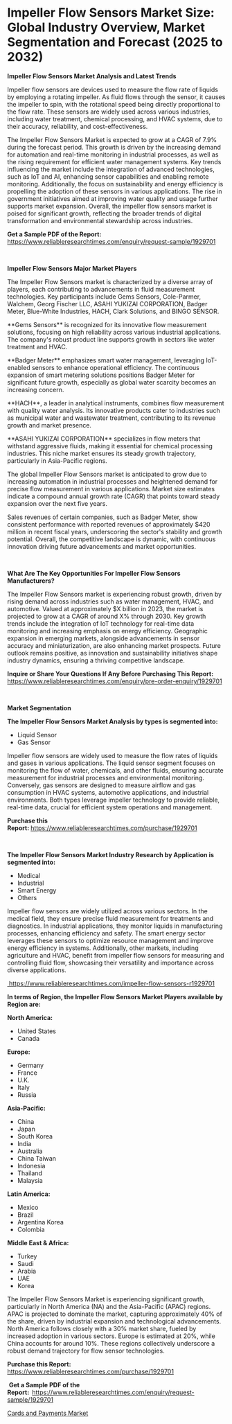 <p><h1>Impeller Flow Sensors Market Size: Global Industry Overview, Market Segmentation and Forecast (2025 to 2032)</h1></p><p><strong>Impeller Flow Sensors Market Analysis and Latest Trends</strong></p>
<p><p>Impeller flow sensors are devices used to measure the flow rate of liquids by employing a rotating impeller. As fluid flows through the sensor, it causes the impeller to spin, with the rotational speed being directly proportional to the flow rate. These sensors are widely used across various industries, including water treatment, chemical processing, and HVAC systems, due to their accuracy, reliability, and cost-effectiveness.</p><p>The Impeller Flow Sensors Market is expected to grow at a CAGR of 7.9% during the forecast period. This growth is driven by the increasing demand for automation and real-time monitoring in industrial processes, as well as the rising requirement for efficient water management systems. Key trends influencing the market include the integration of advanced technologies, such as IoT and AI, enhancing sensor capabilities and enabling remote monitoring. Additionally, the focus on sustainability and energy efficiency is propelling the adoption of these sensors in various applications. The rise in government initiatives aimed at improving water quality and usage further supports market expansion. Overall, the impeller flow sensors market is poised for significant growth, reflecting the broader trends of digital transformation and environmental stewardship across industries.</p></p>
<p><strong>Get a Sample PDF of the Report:&nbsp;</strong> <a href="https://www.reliableresearchtimes.com/enquiry/request-sample/1929701?utm_campaign=3315&utm_medium=2&utm_source=Github&utm_content=ia&utm_term=29032025&utm_id=impeller-flow-sensors">https://www.reliableresearchtimes.com/enquiry/request-sample/1929701</a></p>
<p>&nbsp;</p>
<p><strong>Impeller Flow Sensors Major Market Players</strong></p>
<p><p>The Impeller Flow Sensors market is characterized by a diverse array of players, each contributing to advancements in fluid measurement technologies. Key participants include Gems Sensors, Cole-Parmer, Walchem, Georg Fischer LLC, ASAHI YUKIZAI CORPORATION, Badger Meter, Blue-White Industries, HACH, Clark Solutions, and BINGO SENSOR.</p><p>**Gems Sensors** is recognized for its innovative flow measurement solutions, focusing on high reliability across various industrial applications. The company's robust product line supports growth in sectors like water treatment and HVAC. </p><p>**Badger Meter** emphasizes smart water management, leveraging IoT-enabled sensors to enhance operational efficiency. The continuous expansion of smart metering solutions positions Badger Meter for significant future growth, especially as global water scarcity becomes an increasing concern.</p><p>**HACH**, a leader in analytical instruments, combines flow measurement with quality water analysis. Its innovative products cater to industries such as municipal water and wastewater treatment, contributing to its revenue growth and market presence.</p><p>**ASAHI YUKIZAI CORPORATION** specializes in flow meters that withstand aggressive fluids, making it essential for chemical processing industries. This niche market ensures its steady growth trajectory, particularly in Asia-Pacific regions.</p><p>The global Impeller Flow Sensors market is anticipated to grow due to increasing automation in industrial processes and heightened demand for precise flow measurement in various applications. Market size estimates indicate a compound annual growth rate (CAGR) that points toward steady expansion over the next five years.</p><p>Sales revenues of certain companies, such as Badger Meter, show consistent performance with reported revenues of approximately $420 million in recent fiscal years, underscoring the sector's stability and growth potential. Overall, the competitive landscape is dynamic, with continuous innovation driving future advancements and market opportunities.</p></p>
<p>&nbsp;</p>
<p><strong>What Are The Key Opportunities For Impeller Flow Sensors Manufacturers?</strong></p>
<p><p>The Impeller Flow Sensors market is experiencing robust growth, driven by rising demand across industries such as water management, HVAC, and automotive. Valued at approximately $X billion in 2023, the market is projected to grow at a CAGR of around X% through 2030. Key growth trends include the integration of IoT technology for real-time data monitoring and increasing emphasis on energy efficiency. Geographic expansion in emerging markets, alongside advancements in sensor accuracy and miniaturization, are also enhancing market prospects. Future outlook remains positive, as innovation and sustainability initiatives shape industry dynamics, ensuring a thriving competitive landscape.</p></p>
<p><strong>Inquire or Share Your Questions If Any Before Purchasing This Report:</strong> <a href="https://www.reliableresearchtimes.com/enquiry/pre-order-enquiry/1929701?utm_campaign=3315&utm_medium=2&utm_source=Github&utm_content=ia&utm_term=29032025&utm_id=impeller-flow-sensors">https://www.reliableresearchtimes.com/enquiry/pre-order-enquiry/1929701</a></p>
<p>&nbsp;</p>
<p><strong>Market Segmentation</strong></p>
<p><strong>The Impeller Flow Sensors Market Analysis by types is segmented into:</strong></p>
<p><ul><li>Liquid Sensor</li><li>Gas Sensor</li></ul></p>
<p><p>Impeller flow sensors are widely used to measure the flow rates of liquids and gases in various applications. The liquid sensor segment focuses on monitoring the flow of water, chemicals, and other fluids, ensuring accurate measurement for industrial processes and environmental monitoring. Conversely, gas sensors are designed to measure airflow and gas consumption in HVAC systems, automotive applications, and industrial environments. Both types leverage impeller technology to provide reliable, real-time data, crucial for efficient system operations and management.</p></p>
<p><strong>Purchase this Report:&nbsp;</strong><a href="https://www.reliableresearchtimes.com/purchase/1929701?utm_campaign=3315&utm_medium=2&utm_source=Github&utm_content=ia&utm_term=29032025&utm_id=impeller-flow-sensors">https://www.reliableresearchtimes.com/purchase/1929701</a></p>
<p>&nbsp;</p>
<p><strong>The Impeller Flow Sensors Market Industry Research by Application is segmented into:</strong></p>
<p><ul><li>Medical</li><li>Industrial</li><li>Smart Energy</li><li>Others</li></ul></p>
<p><p>Impeller flow sensors are widely utilized across various sectors. In the medical field, they ensure precise fluid measurement for treatments and diagnostics. In industrial applications, they monitor liquids in manufacturing processes, enhancing efficiency and safety. The smart energy sector leverages these sensors to optimize resource management and improve energy efficiency in systems. Additionally, other markets, including agriculture and HVAC, benefit from impeller flow sensors for measuring and controlling fluid flow, showcasing their versatility and importance across diverse applications.</p></p>
<p><a href="https://www.reliableresearchtimes.com/impeller-flow-sensors-r1929701?utm_campaign=3315&utm_medium=2&utm_source=Github&utm_content=ia&utm_term=29032025&utm_id=impeller-flow-sensors">&nbsp;https://www.reliableresearchtimes.com/impeller-flow-sensors-r1929701</a></p>
<p><strong>In terms of Region, the Impeller Flow Sensors Market Players available by Region are:</strong></p>
<p>
    <p> <strong> North America: </strong>
        <ul>
            <li>United States</li>
            <li>Canada</li>
        </ul>
        </p> 
    <p> <strong> Europe: </strong>
        <ul>
            <li>Germany</li>
            <li>France</li>
            <li>U.K.</li>
            <li>Italy</li>
            <li>Russia</li>
        </ul>
        </p> 
    <p> <strong> Asia-Pacific: </strong>
        <ul>
            <li>China</li>
            <li>Japan</li>
            <li>South Korea</li>
            <li>India</li>
            <li>Australia</li>
            <li>China Taiwan</li>
            <li>Indonesia</li>
            <li>Thailand</li>
            <li>Malaysia</li>
        </ul>
        </p> 
    <p> <strong> Latin America: </strong>
        <ul>
            <li>Mexico</li>
            <li>Brazil</li>
            <li>Argentina Korea</li>
            <li>Colombia</li>
        </ul>
        </p> 
    <p> <strong> Middle East & Africa: </strong>
        <ul>
            <li>Turkey</li>
            <li>Saudi</li>
            <li>Arabia</li>
            <li>UAE</li>
            <li>Korea</li>
        </ul>
    </p>
    </p>
<p><p>The Impeller Flow Sensors Market is experiencing significant growth, particularly in North America (NA) and the Asia-Pacific (APAC) regions. APAC is projected to dominate the market, capturing approximately 40% of the share, driven by industrial expansion and technological advancements. North America follows closely with a 30% market share, fueled by increased adoption in various sectors. Europe is estimated at 20%, while China accounts for around 10%. These regions collectively underscore a robust demand trajectory for flow sensor technologies.</p></p>
<p><strong>Purchase this Report: </strong><a href="https://www.reliableresearchtimes.com/purchase/1929701?utm_campaign=3315&utm_medium=2&utm_source=Github&utm_content=ia&utm_term=29032025&utm_id=impeller-flow-sensors">https://www.reliableresearchtimes.com/purchase/1929701</a></p>
<p>&nbsp;<strong>Get a Sample PDF of the Report:&nbsp;&nbsp;</strong><a href="https://www.reliableresearchtimes.com/enquiry/request-sample/1929701?utm_campaign=3315&utm_medium=2&utm_source=Github&utm_content=ia&utm_term=29032025&utm_id=impeller-flow-sensors">https://www.reliableresearchtimes.com/enquiry/request-sample/1929701</a></p>
<p><strong></strong></p>
<p><p><a href="https://github.com/sderolza/Market-Research-Report-List-1/blob/main/cards-and-payments-market.md?utm_campaign=3315&utm_medium=2&utm_source=Github&utm_content=ia&utm_term=29032025&utm_id=impeller-flow-sensors">Cards and Payments Market</a></p></p>